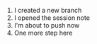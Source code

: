 1. I created a new branch 
2. I opened the session note
3. I'm about to push now
4. One more step here